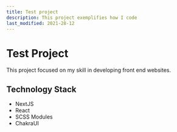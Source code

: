 ```yaml
---
title: Test project
description: This project exemplifies how I code
last_modified: 2021-28-12
---
```


# Test Project

This project focused on my skill in developing front end websites.

## Technology Stack

- NextJS
- React
- SCSS Modules
- ChakraUI

